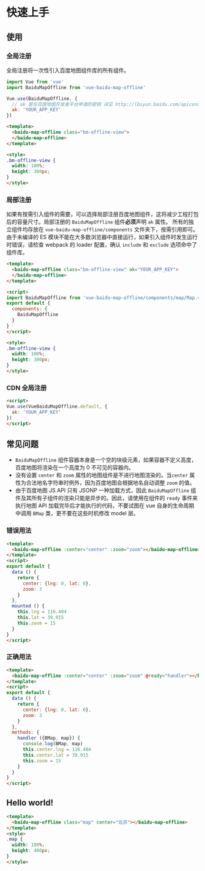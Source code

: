 # 快速上手

## 使用

### 全局注册

全局注册将一次性引入百度地图组件库的所有组件。

```javascript
import Vue from 'vue'
import BaiduMapOffline from 'vue-baidu-map-offline'

Vue.use(BaiduMapOffline, {
  // ak 是在百度地图开发者平台申请的密钥 详见 http://lbsyun.baidu.com/apiconsole/key */
  ak: 'YOUR_APP_KEY'
})
```

```html
<template>
  <baidu-map-offline class="bm-offline-view">
  </baidu-map-offline>
</template>

<style>
.bm-offline-view {
  width: 100%;
  height: 300px;
}
</style>
```

### 局部注册

如果有按需引入组件的需要，可以选择局部注册百度地图组件，这将减少工程打包后的容量尺寸。局部注册的 `BaiduMapOffline` 组件**必须**声明 `ak` 属性。
所有的独立组件均存放在 `vue-baidu-map-offline/components` 文件夹下，按需引用即可。
由于未编译的 ES 模块不能在大多数浏览器中直接运行，如果引入组件时发生运行时错误，请检查 webpack 的 loader 配置，确认 `include` 和 `exclude` 选项命中了组件库。

```html
<template>
  <baidu-map-offline class="bm-offline-view" ak="YOUR_APP_KEY">
  </baidu-map-offline>
</template>

<script>
import BaiduMapOffline from 'vue-baidu-map-offline/components/map/Map.vue'
export default {
  components: {
    BaiduMapOffline
  }
}
</script>

<style>
.bm-offline-view {
  width: 100%;
  height: 300px;
}
</style>
```

### CDN 全局注册

```html
<script>
Vue.use(VueBaiduMapOffline.default, {
  ak: 'YOUR_APP_KEY'
})
</script>
```

## 常见问题

- `BaiduMapOffline` 组件容器本身是一个空的块级元素，如果容器不定义高度，百度地图将渲染在一个高度为 0 不可见的容器内。
- 没有设置 `center` 和 `zoom` 属性的地图组件是不进行地图渲染的。当`center` 属性为合法地名字符串时例外，因为百度地图会根据地名自动调整 `zoom` 的值。
- 由于百度地图 JS API 只有 JSONP 一种加载方式，因此 `BaiduMapOffline` 组件及其所有子组件的渲染只能是异步的。因此，请使用在组件的 `ready` 事件来执行地图 API 加载完毕后才能执行的代码，不要试图在 vue 自身的生命周期中调用 `BMap` 类，更不要在这些时机修改 model 层。

### 错误用法

```html
<template>
  <baidu-map-offline :center="center" :zoom="zoom"></baidu-map-offline>
</template>
<script>
export default {
  data () {
    return {
      center: {lng: 0, lat: 0},
      zoom: 3
    }
  },
  mounted () {
    this.lng = 116.404
    this.lat = 39.915
    this.zoom = 15
  }
}
</script>
```

### 正确用法

```html
<template>
  <baidu-map-offline :center="center" :zoom="zoom" @ready="handler"></baidu-map-offline>
</template>
<script>
export default {
  data () {
    return {
      center: {lng: 0, lat: 0},
      zoom: 3
    }
  },
  methods: {
    handler ({BMap, map}) {
      console.log(BMap, map)
      this.center.lng = 116.404
      this.center.lat = 39.915
      this.zoom = 15
    }
  }
}
</script>
```

## Hello world!

```html
<template>
  <baidu-map-offline class="map" center="北京"></baidu-map-offline>
</template>
<style>
.map {
  width: 100%;
  height: 400px;
}
</style>
```

<doc-preview>
  <baidu-map-offline class="map" center="北京">
  </baidu-map-offline>
</doc-preview>
